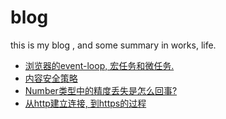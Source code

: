 # blog
this is my blog , and some summary in works, life.

- [浏览器的event-loop, 宏任务和微任务.](https://github.com/sevenCon/blog-github/issues/1)
- [内容安全策略](https://github.com/sevenCon/blog-github/issues/2)
- [Number类型中的精度丢失是怎么回事?](https://github.com/sevenCon/blog-github/issues/3)
- [从http建立连接, 到https的过程](https://github.com/sevenCon/blog-github/issues/4)
